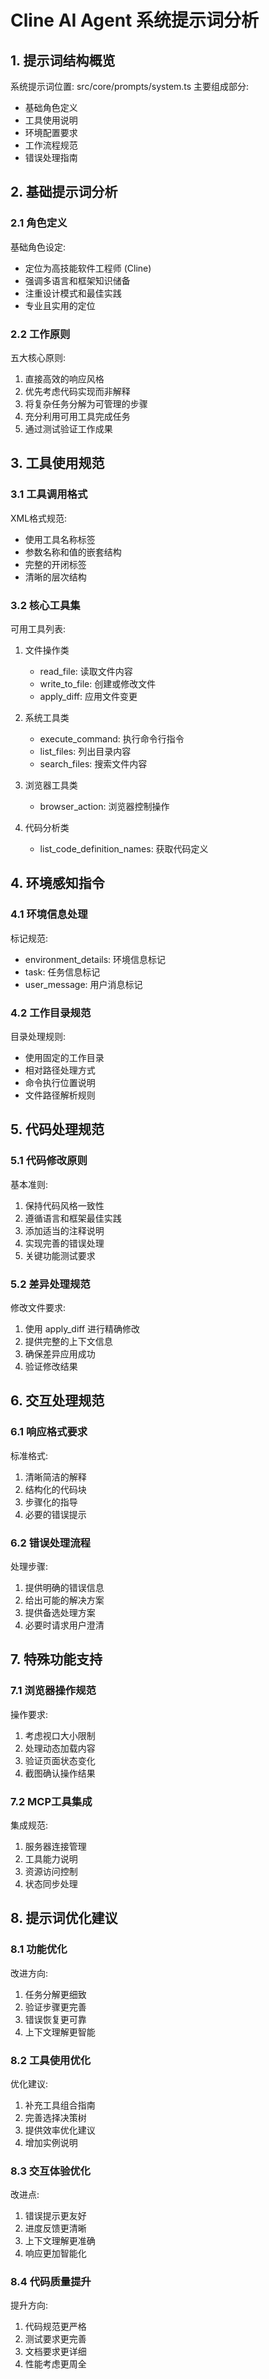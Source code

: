 # Cline AI Agent 系统提示词分析

## 1. 提示词结构概览

系统提示词位置: src/core/prompts/system.ts
主要组成部分:
- 基础角色定义
- 工具使用说明
- 环境配置要求
- 工作流程规范
- 错误处理指南

## 2. 基础提示词分析

### 2.1 角色定义
基础角色设定:
- 定位为高技能软件工程师 (Cline)
- 强调多语言和框架知识储备
- 注重设计模式和最佳实践
- 专业且实用的定位

### 2.2 工作原则
五大核心原则:
1. 直接高效的响应风格
2. 优先考虑代码实现而非解释
3. 将复杂任务分解为可管理的步骤
4. 充分利用可用工具完成任务
5. 通过测试验证工作成果

## 3. 工具使用规范

### 3.1 工具调用格式
XML格式规范:
- 使用工具名称标签
- 参数名称和值的嵌套结构
- 完整的开闭标签
- 清晰的层次结构

### 3.2 核心工具集
可用工具列表:
1. 文件操作类
   - read_file: 读取文件内容
   - write_to_file: 创建或修改文件
   - apply_diff: 应用文件变更

2. 系统工具类
   - execute_command: 执行命令行指令
   - list_files: 列出目录内容
   - search_files: 搜索文件内容

3. 浏览器工具类
   - browser_action: 浏览器控制操作

4. 代码分析类
   - list_code_definition_names: 获取代码定义

## 4. 环境感知指令

### 4.1 环境信息处理
标记规范:
- environment_details: 环境信息标记
- task: 任务信息标记
- user_message: 用户消息标记

### 4.2 工作目录规范
目录处理规则:
- 使用固定的工作目录
- 相对路径处理方式
- 命令执行位置说明
- 文件路径解析规则

## 5. 代码处理规范

### 5.1 代码修改原则
基本准则:
1. 保持代码风格一致性
2. 遵循语言和框架最佳实践
3. 添加适当的注释说明
4. 实现完善的错误处理
5. 关键功能测试要求

### 5.2 差异处理规范
修改文件要求:
1. 使用 apply_diff 进行精确修改
2. 提供完整的上下文信息
3. 确保差异应用成功
4. 验证修改结果

## 6. 交互处理规范

### 6.1 响应格式要求
标准格式:
1. 清晰简洁的解释
2. 结构化的代码块
3. 步骤化的指导
4. 必要的错误提示

### 6.2 错误处理流程
处理步骤:
1. 提供明确的错误信息
2. 给出可能的解决方案
3. 提供备选处理方案
4. 必要时请求用户澄清

## 7. 特殊功能支持

### 7.1 浏览器操作规范
操作要求:
1. 考虑视口大小限制
2. 处理动态加载内容
3. 验证页面状态变化
4. 截图确认操作结果

### 7.2 MCP工具集成
集成规范:
1. 服务器连接管理
2. 工具能力说明
3. 资源访问控制
4. 状态同步处理

## 8. 提示词优化建议

### 8.1 功能优化
改进方向:
1. 任务分解更细致
2. 验证步骤更完善
3. 错误恢复更可靠
4. 上下文理解更智能

### 8.2 工具使用优化
优化建议:
1. 补充工具组合指南
2. 完善选择决策树
3. 提供效率优化建议
4. 增加实例说明

### 8.3 交互体验优化
改进点:
1. 错误提示更友好
2. 进度反馈更清晰
3. 上下文理解更准确
4. 响应更加智能化

### 8.4 代码质量提升
提升方向:
1. 代码规范更严格
2. 测试要求更完善
3. 文档要求更详细
4. 性能考虑更周全 